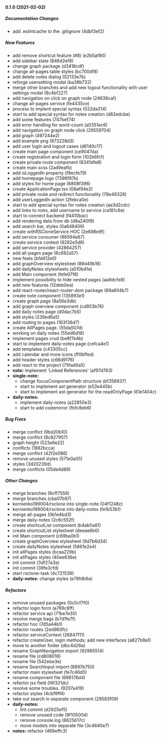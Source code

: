 #### 0.1.0 (2021-02-02)

##### Documentation Changes

*  add .eslintcache to the .gitignore (4dbf3ef2)

##### New Features

*  add remove shortcut feature (#8) (e2b5af80)
*  add sidebar state (846d2ef8)
*  change graph package (d3418cdf)
*  change all-pages table styles (bc700df8)
*  add delete notes dialog (02133e7b)
*  reforge usersetting modal (ba38b732)
*  merge other branches and add new logout functionality with user settings modal (8c4bf227)
*  add navigation on click on graph node (24636caf)
*  change all-pages service (fe4435ce)
*  process to implent special syntax (022da314)
*  start to add special syntax for notes creation (d82edcbe)
*  add some features (747bef74)
*  add error handling for word-count (a0351ec6)
*  add navigation on graph node click (29559704)
*  add graph (497244e2)
*  add example png (873228d3)
*  add user login and logout cases (d6140c17)
*  create main page component (ce9047da)
*  create registration and login form (102b6fcf)
*  create private route component (8341dfe8)
*  create main scss (2ad9eafb)
*  add isLoggedIn property (f8ecfe79)
*  add homepage logo (7396f97b)
*  add styles for home page (6808f396)
*  create ApplicationPage.tsx (08af94e2)
*  add private route and redirect functionality (78e46328)
*  add userLoggedIn action (2febca0e)
*  start to add special syntax for notes creation (ae3d2cdc)
*  add links to rows, add username to service (ca181c6e)
*  start to connect backend (f4410bac)
*  add rendering data from db (d8a240f9)
*  add search bar, styles (0a648409)
*  create withRSCloneService HOC (2e698e9f)
*  add service consumer (86594e67)
*  create service context (8282e5d6)
*  add service provider (42864257)
*  add all-pages page (6c682a57)
*  new feats (bfd412e0)
*  add graphOverview stylesheet (89d49b16)
*  add dailyNotes stylesheets (a510b41e)
*  add Main component (fefe07f8)
*  implement possibility to hide nested pages (aa9dcfe8)
*  add new features (12deb0ea)
*  add react-router/react-router-dom package (89a604b7)
*  create note component (135893e1)
*  create graph page (8a56e3db)
*  add graph overview component (cd953b76)
*  add daily notes page (d0dac7b5)
*  add styles (239ed6a5)
*  add routing to pages (163f36d7)
*  create AllPages page. (55da507d)
*  working on daily notes (55ed6d16)
*  implement pages crud (be8f7e4b)
*  start to implement daily-notes page (cefca4e1)
*  add templates (c43305cc)
*  add calendar and more icons (ff0bffed)
*  add header styles (c68d9176)
*  add react to the project (75fad0a5)
* **note:**  implement 'Linked References' (af97d763)
* **single-note:**
  *  change focusComponentPath structure (bf356937)
  *  start to implement ast generator (e53e445b)
  *  start to implement ast-generator for the readOnlyPage (61e1404c)
* **daily-notes:**
  *  implement daily-notes (a22850e3)
  *  start to add codemirror (fbfc8eb6)

##### Bug Fixes

*  merge conflict (9bd20b10)
*  merge conflict (6c827957)
*  graph height (523a9e22)
*  conflicts (1882bcca)
*  merge conflict (42f2e086)
*  remove unused styles (571e0a05)
*  styles (3d20239d)
*  merge conflicts (05de4d89)

##### Other Changes

*  merge branches (8cff7556)
*  merge branches (cba07b97)
* kornienko199004/rsclone into single-note (04f1248c)
* kornienko199004/rsclone into daily-notes (fe1b53b1)
*  merge all-pages (0b1e4bd3)
*  merge daily-notes (2c6c552f)
*  create shortcutList component (b4ab0a81)
*  create shortcutList stylesheet (deeae6b0)
*  init Main component (c69ba0b1)
*  create graphOverview stylesheet (9d7b6d34)
*  create dailyNotes stylesheet (5861e2e4)
*  init allPages styles (bcaa229b)
*  init allPages styles (40ee636e)
*  init commit (3df27a3a)
*  init commit (39fe3cfd)
*  start rsclone-task (4c721539)
* **daily-notes:**  change styles (e78fdb6a)

##### Refactors

*  remove unused packages (0c0cf7f0)
*  refactor login form (a769c8ff)
*  refactor service api (71be7e30)
*  resolve merge bags (b7d1fe7f)
*  refactor hoc (7d5a44b1)
*  refactor routes (2ed960fc)
*  refactor serviceContext (26847f11)
*  refactor createUser, login methods; add new interfaces (a827b9a1)
*  move to another folder (dbc4d26a)
*  rename GraphNavigation import (92965514)
*  rename file (cd808016)
*  rename file (542ebe3e)
*  rename SearchInput import (8897b750)
*  refactor main stylesheet (fe7c46d0)
*  rename component file (698176d4)
*  refactor jsx field (f4f321dc)
*  resolve some troubles. (9207a419)
*  refactor styles (4cbf9ff4)
*  take out search in separate component (29583f09)
* **daily-notes:**
  *  lint commit (d2925ef5)
  *  remove unused code (9f105004)
  *  remove console.log (8825617c)
  *  move models into separate file (3c4640e7)
* **notes:**  refactor (469effc3)

